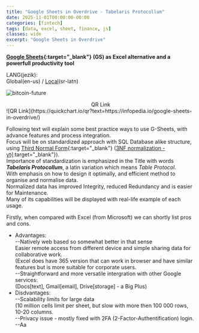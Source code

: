 ```yaml
---
title: "Google Sheets in Overdrive - Tabelaris Protocollum"
date: 2025-11-01T00:00:00-00:00
categories: [fintech]
tags: [data, excel, sheet, finance, js]
classes: wide
excerpt: "Google Sheets in Overdrive"
---
```


**[Google Sheets](https://www.google.com/sheets/about/){:target="_blank"} (GS) as Excel alternative and a powerfull productivity tool**<br>

LANG(jezik):<br> Global(en-us) / [Local](https://infopedia.io/sr-latn/google-sheets-in-overdrive/)(sr-latn)<br>

![bitcoin-future](https://raw.githubusercontent.com/borisdj/borisdj.github.io/main/assets/images/google-sheets-in-overdrive/gs.jpg)

<center>QR Link</center>
![QR Link](https://quickchart.io/qr?text=https://infopedia.io/google-sheets-in-overdrive/)

Following text will explain some best practice ways to use G-Sheets, with advance features and process integration.  
Focus will be on standardized approach with SQL Database alike structure, using [Third Normal Form](https://www.datacamp.com/tutorial/third-normal-form){:target="_blank"} ([3NF normalization - yt](https://www.youtube.com/watch?v=GFQaEYEc8_8){:target="_blank"}).  
Importance of standardization is emphasized in the Title with words ***Tabelaris Protocollum***, a latin variation which means *Table Protocol*.  
With emphasis on how to design it optimally, and efficient method to organise and normalise data.  
Normalized data has improved Integrity, reduced Redundancy and is easier for Maintenance.  
Many of its capabilities will be displayed with real-life example of each usage.  

Firstly, when compared with Excel (from Microsoft) we can shortly list pros and cons.
* Advantages:  
--Natively web based so somewhat better in that sense  
  Easier remote access from different device and simple sharing data for collaborative work.  
  (Excel does have 365 version that can work in browser and have similar features but is more suitable for corporate users.  
--Straightforward  and more versatile intergration with other Google services:  
  (Docs[text], Gmail[email], Drive[storage] - a Big Plus)  
* Disdvantages:  
--Scalability limits for large data  
  (10 million cells limit per sheet, but slow with more then 100 000 rows, 10-20 columns.  
--Privacy issue - mostly fixed with 2FA (2-Factor-Authentification) login.  
--Aa

